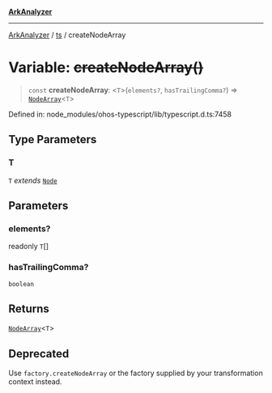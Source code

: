 [**ArkAnalyzer**](../../../../README.md)

***

[ArkAnalyzer](../../../../globals.md) / [ts](../README.md) / createNodeArray

# Variable: ~~createNodeArray()~~

> `const` **createNodeArray**: \<`T`\>(`elements?`, `hasTrailingComma?`) => [`NodeArray`](../interfaces/NodeArray.md)\<`T`\>

Defined in: node\_modules/ohos-typescript/lib/typescript.d.ts:7458

## Type Parameters

### T

`T` *extends* [`Node`](../interfaces/Node.md)

## Parameters

### elements?

readonly `T`[]

### hasTrailingComma?

`boolean`

## Returns

[`NodeArray`](../interfaces/NodeArray.md)\<`T`\>

## Deprecated

Use `factory.createNodeArray` or the factory supplied by your transformation context instead.
